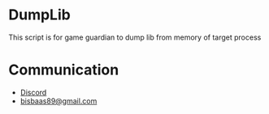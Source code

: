 # DumpLib
This script is for game guardian to dump lib from memory of target process

# Communication
 * [Discord](https://discord.gg/XxBYZztJdE)
 * bisbaas89@gmail.com
